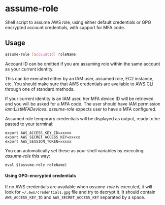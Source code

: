 # assume-role

Shell script to assume AWS role, using either default credentials or GPG encrypted account credentials, with support for MFA code. 

## Usage

```bash
assume-role [accountId] roleName
```

Account ID can be omitted if you are assuming role within the same account as your current identity. 

This can be executed either by an IAM user, assumed role, EC2 instance, etc. You should make sure that AWS credentials are available to AWS CLI through one of standard methods.

If your current identity is an IAM user, her MFA device ID will be retrieved and you will be asked for a MFA code. The user should have IAM permission _iam:ListMFADevices_. _assume-role_ expects user to have a MFA configured.

Assumed role temporary credentials will be displayed as output, ready to be pasted to your terminal:

```
export AWS_ACCESS_KEY_ID=xxxxx
export AWS_SECRET_ACCESS_KEY=xxxxx
export AWS_SESSION_TOKEN=xxxxx
```

You can automatically set these as your shell variables by executing _assume-role_ this way:

```
eval $(assume-role roleName)
```

#### Using GPG-encrypted credentials

If no AWS credentials are available when _assume-role_ is executed, it will look for `~/.aws/credentials.gpg` file and try to decrypt it. It should contain `AWS_ACCESS_KEY_ID` and `AWS_SECRET_ACCESS_KEY` separated by a space.

